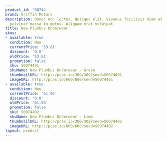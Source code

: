 ```yaml
---
product_id: '00744'
brand: Griffin Motors
description: Donec non lectus. Quisque elit. Vivamus facilisis diam at odio. Suspendisse
  pulvinar massa in metus. Aliquam erat volutpat.
title: New Plumbus Underwear
skus:
- available: true
  condition: New
  currentPrice: '53.81'
  discount: '0.0'
  oldPrice: '53.81'
  promotion: false
  sku: S0074401
  skuName: New Plumbus Underwear - Green
  thumbnailURL: http://pcas.io/300/300?seed=S0074401
  imageURL: http://pcas.io/600/600?seed=S0074401
- available: true
  condition: New
  currentPrice: '61.96'
  discount: '0.0'
  oldPrice: '61.96'
  promotion: false
  sku: S0074402
  skuName: New Plumbus Underwear - Lime
  thumbnailURL: http://pcas.io/300/300?seed=S0074402
  imageURL: http://pcas.io/600/600?seed=S0074402
layout: product
---
```

